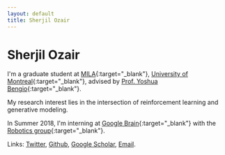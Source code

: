 ```yaml
---
layout: default
title: Sherjil Ozair
---
```


# Sherjil Ozair

I'm a graduate student at [MILA](https://mila.umontreal.ca/en/){:target="_blank"}, [University of Montreal](http://www.umontreal.ca/en/){:target="_blank"}, advised by [Prof. Yoshua Bengio](http://www.iro.umontreal.ca/~bengioy/yoshua_en/index.html){:target="_blank"}.

My research interest lies in the intersection of reinforcement learning and generative modeling.

In Summer 2018, I'm interning at [Google Brain](https://research.google.com/teams/brain/){:target="_blank"} with the [Robotics group](https://research.google.com/teams/brain/robotics/){:target="_blank"}.

Links: [Twitter](https://twitter.com/@sherjilozair), [Github](https://github.com/sherjilozair), [Google Scholar](https://scholar.google.ca/citations?user=O7MZStwAAAAJ), [Email](mailto:sherjilozair@gmail.com).
